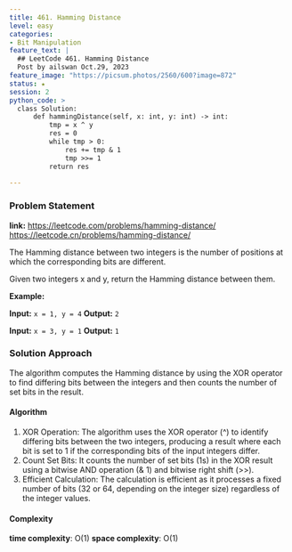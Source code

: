 ```yaml
---
title: 461. Hamming Distance
level: easy
categories:
- Bit Manipulation
feature_text: |
  ## LeetCode 461. Hamming Distance
  Post by ailswan Oct.29, 2023
feature_image: "https://picsum.photos/2560/600?image=872"
status: ★
session: 2
python_code: >
  class Solution:
      def hammingDistance(self, x: int, y: int) -> int:
          tmp = x ^ y  
          res = 0
          while tmp > 0:  
              res += tmp & 1
              tmp >>= 1
          return res
          
---
```


### Problem Statement
**link:**
https://leetcode.com/problems/hamming-distance/
https://leetcode.cn/problems/hamming-distance/
 
The Hamming distance between two integers is the number of positions at which the corresponding bits are different.

Given two integers x and y, return the Hamming distance between them.


**Example:**

**Input:** `x = 1, y = 4`
**Output:** `2`
 
**Input:** `x = 3, y = 1`
**Output:** `1`


### Solution Approach
The algorithm computes the Hamming distance by using the XOR operator to find differing bits between the integers and then counts the number of set bits in the result.
#### Algorithm
1. XOR Operation: The algorithm uses the XOR operator (^) to identify differing bits between the two integers, producing a result where each bit is set to 1 if the corresponding bits of the input integers differ.
2. Count Set Bits: It counts the number of set bits (1s) in the XOR result using a bitwise AND operation (& 1) and bitwise right shift (>>).
3. Efficient Calculation: The calculation is efficient as it processes a fixed number of bits (32 or 64, depending on the integer size) regardless of the integer values.

#### Complexity
 **time complexity**:  O(1)
 **space complexity**:  O(1)
